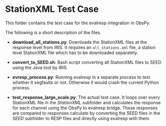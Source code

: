 # StationXML Test Case

This folder contains the test case for the evalresp integration in ObsPy.

The following is a short description of the files.

* **download_all_stations.py**: Downloads the StationXML files at the response
  level from IRIS. It requires an `all_stations.xml` file, a station level
  StationXML file which has to be downloaded separately.
* **convert_to_SEED.sh**: Bash script converting all StationXML files to SEED
  using the Java tool by IRIS.
* **evresp_process.py**: Running evalresp in a separate process to test whether
  it segfaults or not. Otherwise it would crash the current Python process.

* **test_response_large_scale.py**: The actual test case. It loops over every
  StationXML file in the *StationXML* subfolder and calculates the response for
  each channel using the ObsPy to evalresp bridge. These responses are compared
  to responses calculate by converting the SEED files in the *SEED* subfolder
  to RESP files and directly using evalresp with them.
